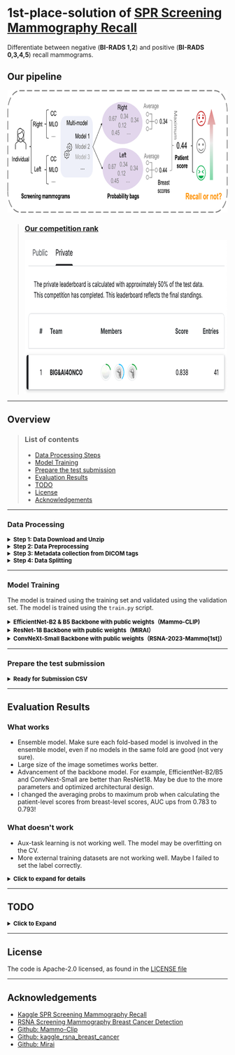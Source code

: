# 1st-place-solution of [SPR Screening Mammography Recall](https://www.kaggle.com/c/spr-screening-mammography-recall/overview)

Differentiate between negative (**BI-RADS 1,2**) and positive (**BI-RADS 0,3,4,5**) recall mammograms.

## Our pipeline

<img alt="pipeline" height="280" src="assets/pipeline.png" title="pipeline"/>

> ### [Our competition rank ](https://www.kaggle.com/competitions/spr-screening-mammography-recall/leaderboard)
>
>[<img alt="Kaggle Leaderboard" height="350" src="assets/LB.png"/>](https://www.kaggle.com/competitions/spr-screening-mammography-recall/leaderboard)

---
## Overview

>### List of contents
>- [Data Processing Steps](#data-processing-steps)
>- [Model Training](#model-training)
>- [Prepare the test submission](#prepare-the-test-submission)
>- [Evaluation Results](#evaluation-results)
>- [TODO](#todo)
>- [License](#license)
>- [Acknowledgements](#acknowledgements)

---
### Data Processing

<details>
    <summary style="font-size:13px; color:#0b0b0b;"> <b> Step 1: Data Download and Unzip </b> </summary>

[//]: # (#### Step 1: Data Download and Unzip)
- Download the data from the [Kaggle competition page](https://www.kaggle.com/c/spr-screening-mammography-recall/data).
- Unzip the data into a directory.
```bash
cd /Your/Data/Path
for i in {1..9}; do
    curl -L -o ./Kaggle_SPR_Screening_Mammography/spr-mmg-$i.zip \
        https://www.kaggle.com/api/v1/datasets/download/felipekitamura/spr-mmg-$i
        
    unzip ./Kaggle_SPR_Screening_Mammographyspr-mmg-$i.zip -d ./Kaggle_SPR_Screening_Mammography/dicoms/
done

curl -L -o ./Kaggle_SPR_Screening_Mammography/spr-mmg-02.zip \
        https://www.kaggle.com/api/v1/datasets/download/felipekitamura/spr-mmg-02
        
unzip ./Kaggle_SPR_Screening_Mammographyspr-mmg-02.zip -d ./Kaggle_SPR_Screening_Mammography/dicoms/
```

</details>

<details>
    <summary style="font-size:13px; color:#0b0b0b;"> <b> Step 2: Data Preprocessing </b> </summary>

[//]: # (#### Step 2: Data Preprocessing)
- The data is in DICOM format. I will use the `pydicom` library to read the DICOM files and convert them to PNG format.
```bash
cd /Your/Codebase/Path/Kaggle_SPR
# Two kinds of processed data are provided: raw PNG and cropped+resized PNG into the "raw_png" folder and the "processed_png" folder.
# The raw PNG is converted from the original DICOM files directly.
# The cropped+resized PNG is converted from the original DICOM files after cropping the breast area and resizing to 2048 \times 1024. 

python ./Image_preprocess/data_preprocess.py \
    --src_folder /Your/Data/Path/Kaggle_SPR_Screening_Mammography/dicoms/ \
    --dest_folder /Your/Data/Path/Kaggle_SPR_Screening_Mammography/pngs/ \
```
</details>

<details>
    <summary style="font-size:13px; color:#0b0b0b;"> <b> Step 3: Metadata collection from DICOM tags </b> </summary>

[//]: # (#### Step 3: Metadata collection from DICOM tags)
- The metadata is collected from the DICOM tags.
```bash
python ./Image_preprocess/dcmtags_collection.py \
    --src_folder /Your/Data/Path/Kaggle_SPR_Screening_Mammography/dicoms/ \
    --dest_folder /Your/Data/Path/Kaggle_SPR_Screening_Mammography/pngs/ \
```
</details>

<details>
    <summary style="font-size:13px; color:#0b0b0b;"> <b> Step 4: Data Splitting </b> </summary>

[//]: # (#### Step 4: Data Splitting)
- The data is split into training and validation sets. The split is done on the patient level.
```bash
python ./Image_preprocess/cv_split.py
```
</details>

---
### Model Training
The model is trained using the training set and validated using the validation set. The model is trained using the `train.py` script.

<details>
    <summary style="font-size:13px; color:#0b0b0b;"> <b> EfficientNet-B2 & B5 Backbone with public weights（Mammo-CLIP) </b> </summary>

```bash
cd /Your/Codebase/Path/Kaggle_SPR/mammo_cls

BS=12
ImgSize=1536 # 256 512 1024 1536 2048
for arch in efficientnet_b2 efficientnet_b5
do
  base_model_path="/Your/Codebase/Path/Mammo-CLIP/weights/$arch"
  csv_dir="/Your/Codebase/Path/Kaggle_SPR/data_csv/cv_split"  # change to your own directory
  results_dir="/Your/Codebase/Path/Kaggle_SPR/finetune_${ImgSize}/"  # change to your own directory
  image_dir="/Your/Image/Path"  # change to your own directory
  dataset_config="/Your/Codebase/Path/Kaggle_SPR/configs/datasets/datasets.yaml" # change to your own dataset config

  pretrained_model_path="${base_model_path}.tar"

  for fold in 0 1 2 3
  do

    echo "${arch} fold--$fold"
    python train.py \
    --seed 42 \
    --fold $fold \
    --num-output-neurons 1 \
    --pretrained_model_path $pretrained_model_path \
    --model_method Mammo_Clip \
    --dataset spr \
    --dataset-config $dataset_config \
    --csv-dir $csv_dir \
    --image-dir $image_dir \
    --accumulation_steps 32 \
    --batch-size $BS \
    --img-size $ImgSize \
    --results-dir $results_dir \
    
  done
done
```
</details>

<details>
    <summary style="font-size:13px; color:#0b0b0b;"> <b> ResNet-18 Backbone with public weights（MIRAI）</b> </summary>

```bash
cd /Your/Codebase/Path/Kaggle_SPR/mammo_cls

BS=12
ImgSize=2048 # 256 512 1024 1536 2048
for arch in resnet18
do
  base_model_path="/Your/Codebase/Path/Mammo-CLIP/weights/$arch"
  csv_dir="/Your/Codebase/Path/Kaggle_SPR/data_csv/cv_split"  # change to your own directory
  results_dir="/Your/Codebase/Path/Kaggle_SPR/finetune_${ImgSize}/"  # change to your own directory
  image_dir="/Your/Image/Path"  # change to your own directory
  dataset_config="/Your/Codebase/Path/Kaggle_SPR/configs/datasets/datasets.yaml" # change to your own dataset config

  pretrained_model_path="${base_model_path}.tar"

  for fold in 0 1 2 3
  do

    echo "${arch} fold--$fold"
    python train.py \
    --seed 42 \
    --fold $fold \
    --num-output-neurons 1 \
    --pretrained_model_path $pretrained_model_path \
    --model_method MIRAI \
    --dataset spr \
    --dataset-config $dataset_config \
    --csv-dir $csv_dir \
    --image-dir $image_dir \
    --accumulation_steps 32 \
    --batch-size $BS \
    --img-size $ImgSize \
    --results-dir $results_dir \
    
  done
done
```
</details>

<details>
    <summary style="font-size:13px; color:#0b0b0b;"> <b> ConvNeXt-Small Backbone with public weights（RSNA-2023-Mammo[1st]）</b> </summary>

```bash
cd /Your/Codebase/Path/Kaggle_SPR/mammo_cls

BS=12
ImgSize=2048 # 256 512 1024 1536 2048
for arch in resnet18
do
  base_model_path="/Your/Codebase/Path/Mammo-CLIP/weights/$arch"
  csv_dir="/Your/Codebase/Path/Kaggle_SPR/data_csv/cv_split"  # change to your own directory
  results_dir="/Your/Codebase/Path/Kaggle_SPR/finetune_${ImgSize}/"  # change to your own directory
  image_dir="/Your/Image/Path"  # change to your own directory
  dataset_config="/Your/Codebase/Path/Kaggle_SPR/configs/datasets/datasets.yaml" # change to your own dataset config

  pretrained_model_path="${base_model_path}.tar"

  for fold in 0 1 2 3
  do

    echo "${arch} fold--$fold"
    python train.py \
    --seed 42 \
    --fold $fold \
    --num-output-neurons 1 \
    --pretrained_model_path $pretrained_model_path \
    --model_method MIRAI \
    --dataset spr \
    --dataset-config $dataset_config \
    --csv-dir $csv_dir \
    --image-dir $image_dir \
    --accumulation_steps 32 \
    --batch-size $BS \
    --img-size $ImgSize \
    --results-dir $results_dir \
    
  done
done
```
</details>

---
### Prepare the test submission
<details>
    <summary style="font-size:13px; color:#0b0b0b;"> <b> Ready for Submission CSV </b> </summary>

```bash
python ./result_analysis/result_analysis_test.py
```
</details>

---
## Evaluation Results
### What works
- Ensemble model. Make sure each fold-based model is involved in the ensemble model, even if no models in the same fold are good (not very sure).
- Large size of the image sometimes works better.
- Advancement of the backbone model. For example, EfficientNet-B2/B5 and ConvNext-Small are better than ResNet18. May be due to the more parameters and optimized architectural design.
- I changed the averaging probs to maximum prob when calculating the patient-level scores from breast-level scores, AUC ups from 0.783 to 0.793!

### What doesn't work
- Aux-task learning is not working well. The model may be overfitting on the CV.
- More external training datasets are not working well. Maybe I failed to set the label correctly.

<details>
    <summary style="font-size:13px; color:#0b0b0b;"> <b> Click to expand for details </b> </summary>

| Backbone with public weights                                                                                                   | Img-Size    | Training Dataset          | Fold 0 | Fold 1 | Fold 2 | Fold 3 | Public LB                                      | Private LB                                |
|--------------------------------------------------------------------------------------------------------------------------------|-------------|---------------------------|--------|--------|--------|--------|------------------------------------------------|-------------------------------------------|
| **_Mammo-CLIP pretrained method_**                                                                                             |
| [1] EfficientNet-B2 (Mammo-CLIP)                                                                                               | `1536×768`  | SPR                       | 0.785  | 0.766  | 0.781  | 0.769  | 0.772                                          | -                                         |
| [2] EfficientNet-B5 (Mammo-CLIP)                                                                                               | `1536×768`  | SPR                       | 0.776  | 0.774  | 0.780  | 0.781  | 0.773                                          | -                                         |
| <span style="color:red;">**Ensemble model [1, 2]**</span>                                                                      | `1536×768`  | SPR                       | -      | -      | -      | -      | <span style="color:red;">**0.775**</span>      | -                                         |
| **_MIRAI pretrained method_**                                                                                                  |
| [3] ResNet18 (MIRAI)                                                                                                           | `1536×768`  | SPR                       | 0.773  | 0.768  | 0.775  | 0.762  | 0.762                                          | -                                         |
| <span style="color:red;">**Ensemble model [1, 2, 3]**</span>                                                                   | `1536×768`  | SPR                       | -      | -      | -      | -      | <span style="color:red;">**0.777**</span>      | -                                         |
| RSNA2023Mammo pretrained method                                                                                                |
| [4] ConvNext-Small (RSNA2023Mammo)                                                                                             | `1536×768`  | SPR                       | 0.784  | 0.771  | 0.770  | 0.770  | 0.771                                          | -                                         |
| <span style="color:red;">**Ensemble model [1, 2, 3, 4]** </span>                                                               | `1536×768`  | SPR                       | -      | -      | -      | -      | <span style="color:red;">**0.780**</span>      | _                                         |
| **_Aux-task method_**                                                                                                          |
| ~~[5] ResNet18 (MIRAI)  Aux-task [age]~~                                                                                       | `1536×768`  | SPR                       | 0.775  | 0.764  | 0.774  | 0.770  | TODO                                           | -                                         |
| ~~<span style="color:blue;">**Ensemble model [1, 2, 3, 4, 5]**</span>~~                                                        | `1536×768`  | SPR                       | -      | -      | -      | -      | ~~<span style="color:blue;">0.776</span>~~     | -                                         |
| ~~<span style="color:blue;">**Ensemble model [1, 2, 4, 5]**</span>~~                                                           | `1536×768`  | SPR                       | -      | -      | -      | -      | ~~<span style="color:blue;">0.778</span>~~     | -                                         |
| ~~[6] EfficientNet-B2 (Mammo-CLIP) Aux-task [age]~~                                                                            | `1536×768`  | SPR                       | 0.785  | 0.771  | 0.773  | 0.778  | 0.766                                          | -                                         |
| ~~[7] EfficientNet-B5 (Mammo-CLIP) Aux-task [age]~~                                                                            | `1536×768`  | SPR                       | 0.785  | -      | -      | -      | TODO                                           | -                                         |
| **_Large size of image_**                                                                                                      |
| [8] ConvNext-Small (RSNA2023Mammo)                                                                                             | `2048×1024` | SPR                       | 0.791  | 0.771  | 0.784  | 0.782  | <span style="color:red;">**0.782`(0)`**</span> | -                                         |
| ~~<span style="color:blue;">**Ensemble model [1, 2, 3, 4, 6`(012)`, 7, 8]**</span>~~                                           | `Mixed`     | SPR                       | -      | -      | -      | -      | ~~<span style="color:blue;">0.779</span>~~     | -                                         |
| ~~<span style="color:blue;">**Ensemble model [1, 2, 3, 4, 6`(01)`, 7, 8]**</span>~~                                            | `Mixed`     | SPR                       | -      | -      | -      | -      | ~~<span style="color:blue;">0.779</span>~~     | -                                         |
| <span style="color:red;">**Ensemble model [1, 2, 3, 4, 8]**</span>                                                             | `Mixed`     | SPR                       | -      | -      | -      | -      | <span style="color:red;">**0.782**</span>      | -                                         |
| <span style="color:red;">**Ensemble model [1, 2, 3, 4, 8] [max breast score]** </span>                                         | `Mixed`     | SPR                       | -      | -      | -      | -      | <span style="color:red;">**0.789**</span>      | _                                         |
| <span style="color:red;">**Ensemble all (> 0.78) in model [1`(02)`, 2`(23)`, 4`(0)`, 8`(0)`]** </span>                         | `Mixed`     | SPR                       | -      | -      | -      | -      | <span style="color:red;">**0.783**</span>      | _                                         |
| <span style="color:red;">**Ensemble all (> 0.78) in model [1`(02)`, 2`(23)`, 4`(0)`, 8`(0)`] [max breast score]** </span>      | `Mixed`     | SPR                       | -      | -      | -      | -      | <span style="color:red;">**0.787**</span>      | _                                         |
| ~~<span style="color:blue;">**Ensemble all (> 0.785) in model [1`(0)`,  8`(0)`]** </span>~~                                    | `Mixed`     | SPR                       | -      | -      | -      | -      | ~~<span style="color:blue;">**0.770**</span>~~ | -                                         |
| <span style="color:red;">**Ensemble top1 model in each fold [1`(2)`, 2`(13)`, 8`(0)`]** </span>                                | `Mixed`     | SPR                       | -      | -      | -      | -      | <span style="color:red;">**0.783**</span>      | _                                         |
| <span style="color:purple;">**Ensemble top1 model in each fold [1`(2)`, 2`(13)`, 8`(0)`] [max breast score]** </span>          | `Mixed`     | SPR                       | -      | -      | -      | -      | <span style="color:purple;">**0.793**</span>   | _                                         |
| <span style="color:red;">**Ensemble top2 models in each fold [1`(02)`, 2`(123)`, 4`(3)`, 8`(01)`]** </span>                    | `Mixed`     | SPR                       | -      | -      | -      | -      | <span style="color:red;">**0.783**</span>      | -                                         |
| <span style="color:red;">**Ensemble top2 models in each fold [1`(02)`, 2`(123)`, 4`(3)`, 8`(01)`] [max breast score]** </span> | `Mixed`     | SPR                       | -      | -      | -      | -      | <span style="color:red;">**0.790**</span>      | _                                         |
| <span style="color:red;">**Ensemble top1 models in each fold [1`(2)`, 2`(1)`, 8`(03)`] [max breast score]** </span>            | `Mixed`     | SPR                       | -      | -      | -      | -      | <span style="color:red;">**0.795**</span>      | <span style="color:red;">**0.838**</span> |
| **_More external training dataset_**                                                                                           |
| [3a] ResNet18 (MIRAI)                                                                                                          | `1536×768`  | SPR Vindr                 | 0.776  | -      | -      | -      | -                                              | -                                         |
| ~~[3b] ResNet18 (MIRAI)~~                                                                                                      | `1536×768`  | SPR CSAW                  | 0.757  | -      | -      | -      | -                                              | -                                         |
| ~~[3c] ResNet18 (MIRAI)~~                                                                                                      | `1536×768`  | SPR EMBED                 | 0.715  | -      | -      | -      | -                                              | -                                         |
| ~~[3d] ResNet18 (MIRAI)~~                                                                                                      | `1536×768`  | SPR Vindr RSNA            | 0.752  | -      | -      | -      | -                                              | -                                         |
| ~~[3e] EfficientNet-B2 (Mammo-CLIP)~~                                                                                          | `1536×768`  | SPR Vindr RSNA EMBED CSAW | 0.769  | -      | -      | -      | -                                              | -                                         |

</details>

---
## TODO
<details>
    <summary style="font-size:13px; color:#0b0b0b;"> <b> Click to Expand </b> </summary>


- [X] Check the data split, and especially make sure that the test set is independent.
- [X] Code ready to get test set predictions for Kaggle submission.
- [X] Add more public data for training.
  - [X] **VinDr**
  - [X] **RSNA**
  - [X] **EMBED**
  - [X] **CSAW-CC**

- [X] Support more backbone model training.
  - [X] Mammo-CLIP pretrained EfficientNet-B2 and EfficientNet-B5.
  - [X] MIRAI pretrained ResNet18.
  - [X] RSNA challenge pretrained Convnext.
  
- [X] Support auxiliary tasks learning. For example:
  - [X] Age estimation.
  - [X] BIRADS classification:
  - [X] Breast density classification.

</details>

---
## License
The code is Apache-2.0 licensed, as found in the [LICENSE file](LICENSE)

---
## Acknowledgements
- [Kaggle SPR Screening Mammography Recall](https://www.kaggle.com/c/spr-screening-mammography-recall/overview)
- [RSNA Screening Mammography Breast Cancer Detection](https://www.kaggle.com/competitions/rsna-breast-cancer-detection)
- [Github: Mammo-Clip](https://github.com/batmanlab/Mammo-CLIP)
- [Github: kaggle_rsna_breast_cancer](https://github.com/dangnh0611/kaggle_rsna_breast_cancer)
- [Github: Mirai](https://github.com/yala/Mirai)



